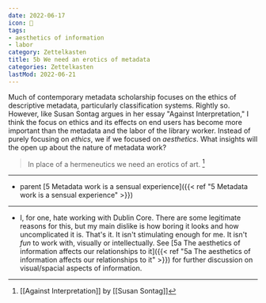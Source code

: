 ```yaml
---
date: 2022-06-17
icon: 🔖
tags:
- aesthetics of information
- labor
category: Zettelkasten
title: 5b We need an erotics of metadata
categories: Zettelkasten
lastMod: 2022-06-21
---
```

Much of contemporary metadata scholarship focuses on the ethics of descriptive metadata, particularly classification systems. Rightly so. However, like Susan Sontag argues in her essay "Against Interpretation," I think the focus on ethics and its effects on end users has become more important than the metadata and the labor of the library worker. Instead of purely focusing on *ethics*, we if we focused on *aesthetics*. What insights will the open up about the nature of metadata work?

> In place of a hermeneutics we need an erotics of art. [^1]

[^1]: [[Against Interpretation]] by [[Susan Sontag]]

-----

- parent [5 Metadata work is a sensual experience]({{< ref "5 Metadata work is a sensual experience" >}})

-----

- I, for one, hate working with Dublin Core. There are some legitimate reasons for this, but my main dislike is how boring it looks and how uncomplicated it is. That's it. It isn't stimulating enough for me. It isn't *fun* to work with, visually or intellectually. See [5a The aesthetics of information affects our relationships to it]({{< ref "5a The aesthetics of information affects our relationships to it" >}}) for further discussion on visual/spacial aspects of information.
